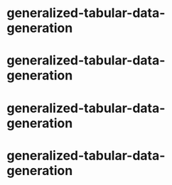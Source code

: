 # generalized-tabular-data-generation
# generalized-tabular-data-generation
# generalized-tabular-data-generation
# generalized-tabular-data-generation
